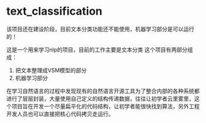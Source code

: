 # text_classification
该项目还在建设阶段，目前文本分类功能还不能使用，机器学习部分是可以运行的！

这是一个用来学习nlp的项目，目前的工作主要是文本分类
这个项目有两部分组成：
1. 把文本整理成VSM模型的部分
2. 机器学习部分

在学习自然语言的过程中发现现有的自然语言开源工具为了整合内部的各种系统都进行了层层封装，大量使用自己定义的结构传递数据，往往让初学者云里雾里，这个项目旨在开发一个尽量扁平化的代码结构，让初学者能很快找到算法，另外工程开发人员也可以直接把核心代码拷贝走运行。
